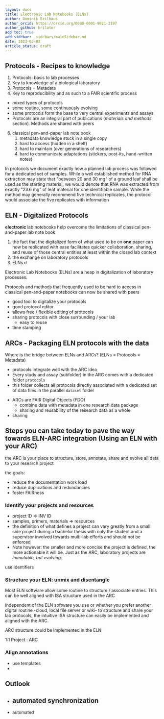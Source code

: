 ```yaml
---
layout: docs
title: Electronic Lab Notebooks (ELNs)
author: Dominik Brilhaus
author_orcid: https://orcid.org/0000-0001-9021-3197
author_github: brilator
add toc: true
add sidebar: _sidebars/mainSidebar.md
date: 2023-02-03
article_status: draft
---
```


## Protocols - Recipes to knowledge

1. Protocols: basis to lab processes
2. Key to knowledge of a biological laboratory
3. Protocols = Metadata
5. Key to reproducibility and as such to a FAIR scientific process
  - mixed types of protocols
  - some routine, some continuously evolving
  - some protocols form the base to very central experiments and assays
  - Protocols are an integral part of publications (*materials and methods* section). Methods are shared with peers 
6. classical pen-and-paper lab note book
   1. metadata knowledge stuck in a single copy
   2. hard to access (hidden in a shelf)
   3. hard to maintain (over generations of researchers)
   4. hard to communicate adaptations (stickers, post-its, hand-written notes)


In protocols we document exactly how a planned lab process was followed for a dedicated set of samples.
While a well established method for RNA extraction may state that "between 20 and 30 mg" of a ground leaf shall be used as the starting material, we would denote that RNA was extracted from exactly "23.6 mg" of leaf material for one identifiable sample.
While the method may generally recommend five technical replicates, the protocol would associate the five replicates with information 

<!-- 
Definitions:

Method: how an experiment could be done (compare: recipe for baking a cake)
Protocol: how an experiment was done (used this type of flour, baked for 45 instead of 40 minutes)
-->

## ELN - Digitalized Protocols

**electronic** lab notebooks help overcome the limitations of classical pen-and-paper lab note book

1. the fact that the digitalized form of what used to be on **one** paper can now be replicated with ease facilitates quicker collaboration, sharing, and reuse of those central entities at least within the closed lab context
2. the exchange on laboratory protocols
3. ELNs d

Electronic Lab Notebooks (ELNs) are a heap in digitalization of laboratory processes.

Protocols and methods that frequently used to be hard to access in classical pen-and-paper notebooks can now be shared with peers

- good tool to digitalize your protocols
- good protocol editor
- allows free / flexible editing of protocols
- sharing protocols with close surrounding / your lab
  - easy to reuse
- time stamping

## ARCs - Packaging ELN protocols with the data

Where is the bridge between ELNs and ARCs? (ELNs = Protocols = Metadata)

- protocols integrate well with the ARC idea
- Every study and assay (subfolder) in the ARC comes with a dedicated folder `protocols`
- this folder collects all protocols directly associated with a dedicated set of data files in the parallel `dataset` folder

<!-- ## What is the added benefit of using ARCs and ELNs? -->

- ARCs are FAIR Digital Objects (FDO)
  - combine data with metadata in one research data package
  - sharing and reusability of the research data as a whole
- sharing

## Steps you can take **today** to pave the way towards ELN-ARC integration (Using an ELN with your ARC)

the ARC is your place to structure, store, annotate, share and evolve all data to your research project

the goals:
- reduce the documentation work load
- reduce duplications and redundancies
- foster FAIRness

### Identify your projects and resources

- project ID => INV ID
- samples, primers, materials => resources
- the definition of what defines a project can vary greatly from a small side project during a bachelor thesis with only the student and a supervisor involved towards multi-lab efforts and should not be enforced
- Note however: the smaller and more concise the project is defined, the more actionable it will be. Just as the ARC, laboratory projects are *immutable, but evolving*. 

use identifiers

### Structure your ELN: unmix and disentangle

Most ELN software allow some routine to structure / associate entries.
This can be well aligned with ISA structure used in the ARC

Independent of the ELN software you use or whether you prefer another digital routine -cloud, local file server or wiki- to structure and share your lab protocols, the intuitive ISA structure can easily be implemented and aligned with the ARC.

ARC structure could be implemented in the ELN

1:1 Project : ARC

### Align annotations

- use templates
- 


## Outlook

- automated synchronization
  - 
- automated 